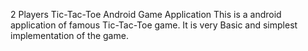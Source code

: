  2 Players Tic-Tac-Toe Android Game Application 
    This is a android application of famous Tic-Tac-Toe game. It is very Basic and simplest implementation of the game.
